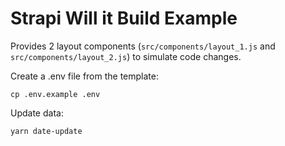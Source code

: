 # Strapi Will it Build Example

Provides 2 layout components (`src/components/layout_1.js` and `src/components/layout_2.js`) to simulate code changes.

Create a .env file from the template:

`cp .env.example .env`

Update data:

```sh
yarn date-update
```
